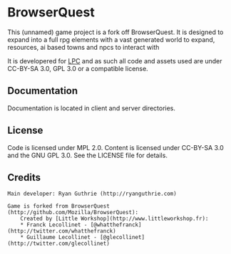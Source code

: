 BrowserQuest
============

This (unnamed) game project is a fork off BrowserQuest.
It is designed to expand into a full rpg elements with a vast generated world to expand, resources,
ai based towns and npcs to interact with

It is developered for [LPC](http://lpc.opengameart.org) and as such all code and assets used are under 
CC-BY-SA 3.0, GPL 3.0 or a compatible license. 


Documentation
-------------

Documentation is located in client and server directories.


License
-------

Code is licensed under MPL 2.0. Content is licensed under CC-BY-SA 3.0 and the GNU GPL 3.0.
See the LICENSE file for details.


Credits
-------
	Main developer: Ryan Guthrie (http://ryanguthrie.com)

	Game is forked from BrowserQuest (http://github.com/Mozilla/BrowserQuest): 
		Created by [Little Workshop](http://www.littleworkshop.fr):
		* Franck Lecollinet - [@whatthefranck](http://twitter.com/whatthefranck)
		* Guillaume Lecollinet - [@glecollinet](http://twitter.com/glecollinet)